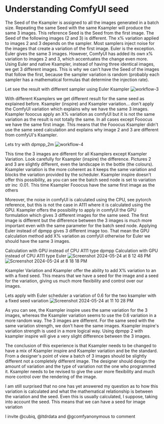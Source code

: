 # Understanding ComfyUI seed

The Seed of the Ksampler is assigned to all the images generated in a batch size. Repeating the same Seed with the same Ksampler will produce the same 3 images. This reference Seed is the Seed from the first image. The Seed of the following images (2 and 3) is different. The x% variation applied to images 2 and 3 depends on the sampler. Most samplers inject noise for the images that create a variation of the first image. Euler is the exception. Euler gives the same 3 images. However, ComfyUI has added its own x% variation to images 2 and 3, which accentuates the change even more. Using Euler and native Ksampler, instead of having three identical images, we get 3 different images. This is why we can't have the Seed of the images that follow the first, because the sampler variation is random (probably each sampler has a mathematical formulas that determine the injection rate). 

Let see the result with different sampler using Euler Ksampler
![workflow-3](https://github.com/Creative-comfyUI/seed_eng/assets/166729777/ef6da483-226a-451c-b724-bd65aea00ddb)

With different Ksamplers we get different result for the same seed as explained before. Ksampler (inspire) and Ksampler variation... don't apply the ComfyUI variation which explains why we have the same 3 images. Ksampler fooocus apply an X% variation as comfyUI but it is not the same variation as the result is not totally the same.  In all cases except Fooocus we have the same first image. This means that the Fooocus Ksampler didn't use the same seed calculation and explains why image 2 and 3 are different from comfyUI's Ksampler.

Lets try with dpmpp_2m 
![workflow-4](https://github.com/Creative-comfyUI/seed_eng/assets/166729777/f9405db6-4634-45d4-92d1-6b67835749ea)

This time the 3 images are different for all Ksamplers except Ksampler Variation. Look carefully for Ksampler (inspire) the difference. Pictures 2 and 3 are slightly different, even the landscape in the bottle (the colours). Ksampler variation is the more coherent as it keeps the same variation and blocks the variation provided by the scheduler.  Ksampler inspire doesn't offer this possibility, as you can see the batch seed node is set to variation str inc :0.01. This time Ksampler Fooocus have the same first image as the others

Moreover, the noise in comfyUI is calculated using the CPU, see pytorch reference, but this is not the case in A111 where it is calculated using the GPU. Ksampler offers the possibility to apply in comfyUI the GPU formulation which gives 3 different images for the same seed. The first image is different but the difference between the 3 images is much more important even with the same parameter for the batch seed node. Applying Euler instead of dpmpp gives 3 different image too. That mean the GPU calculation method add X% variation as comfyUI otherwise for Euler we should have the same 3 images. 

Calculation with GPU instead of CPU  A111 type dpmpp	 Calculation with GPU instead of CPU  A111 type Euler 
![Screenshot 2024-05-24 at 8 12 48 PM](https://github.com/Creative-comfyUI/seed_eng/assets/166729777/c7079006-aebf-4b49-8e57-9b4c40335a5c) 		![Screenshot 2024-05-24 at 8 18 18 PM](https://github.com/Creative-comfyUI/seed_eng/assets/166729777/30a1864b-0c38-495c-8fac-d3abbb53f5f3)

Ksampler Variation and Ksampler offer the ability to add X% variation to an with a fixed seed. This means that we have a seed for the image and a seed for the variation, giving us much more flexibility and control over our images. 

Lets apply with Euler scheduler a variation of 0.6 for the two ksampler with a fixed seed variation 
![Screenshot 2024-05-24 at 11 10 28 PM](https://github.com/Creative-comfyUI/seed_eng/assets/166729777/c0f770e7-0b13-4732-84b5-8ca827ad29aa)

As you can see, the Ksampler inspire uses the same variation for the 3 images, whereas the Ksampler variation seems to use the 0.6 variation in a more random way. The 3 images are different. For the same seed with the same variation strength, we don't have the same images. Ksampler inspire's variation strength is used in a more logical way. Using dpmpp 2 with ksampler inspire will give a very slight difference between the 3 images. 

The conclusion of this experience is that Ksampler needs to be changed to have a mix of Ksampler inspire and Ksampler variation and be the standard. 
From a designer's point of view a batch of 3 images should be slightly different not a completely different image. The designer should design the amount of variation and the type of variation not the one who programmed it. Ksampler needs to be revised to give the user more flexibility and much more control over the rendering of the image. 

I am still surprised that no one has yet answered my question as to how this variation is calculated and what the mathematical relationship is between the variation and the seed. Even this is usually calculated, I suppose, taking into account the seed. This means that we can have a seed for image variation 

I invite @cubiq, @ltdrdata and @gcomfyanonymous to comment
